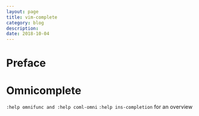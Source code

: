 ```yaml
---
layout: page
title: vim-complete
category: blog
description: 
date: 2018-10-04
---
```

# Preface

# Omnicomplete
`:help omnifunc and :help coml-omni`
`:help ins-completion` for an overview